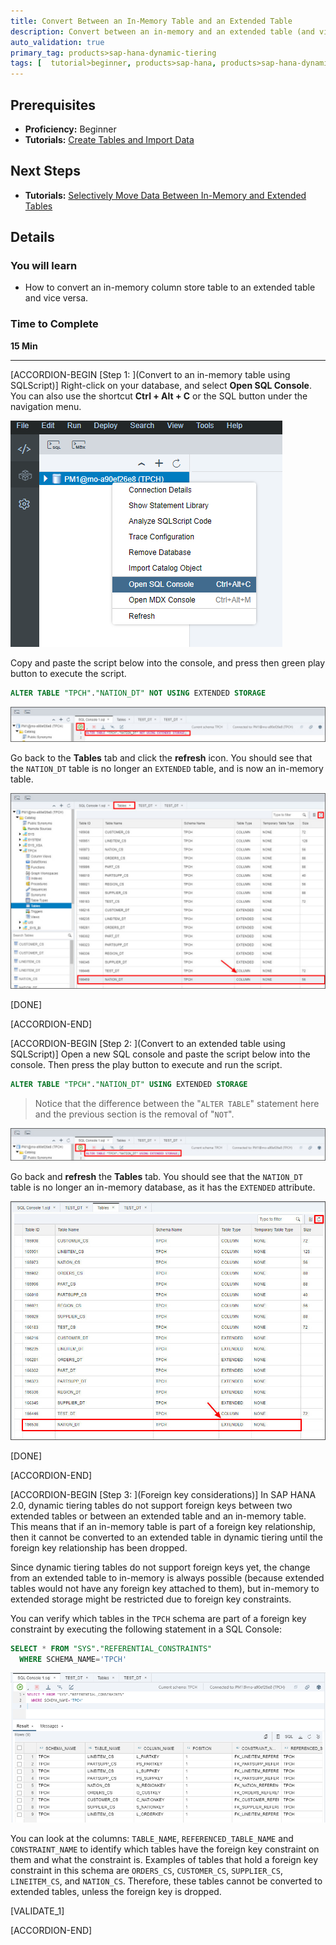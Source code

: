 ```yaml
---
title: Convert Between an In-Memory Table and an Extended Table
description: Convert between an in-memory and an extended table (and vice-versa) using SQL scripts in SAP Web IDE for SAP HANA.
auto_validation: true
primary_tag: products>sap-hana-dynamic-tiering
tags: [  tutorial>beginner, products>sap-hana, products>sap-hana-dynamic-tiering, products>sap-web-ide ]
---
```


## Prerequisites  
 - **Proficiency:** Beginner
 - **Tutorials:** [Create Tables and Import Data](https://developers.sap.com/tutorials/hana-webide-dt-getting-started-3.html)

## Next Steps
 - **Tutorials:** [Selectively Move Data Between In-Memory and Extended Tables](https://developers.sap.com/tutorials/hana-webide-dt-getting-started-5.html)

## Details
### You will learn  
* How to convert an in-memory column store table to an extended table and vice versa.

### Time to Complete
**15 Min**

---

[ACCORDION-BEGIN [Step 1: ](Convert to an in-memory table using SQLScript)]
Right-click on your database, and select **Open SQL Console**. You can also use the shortcut **Ctrl + Alt + C** or the SQL button under the navigation menu.

![Open SQL Console](assets/hana-webide-dt-getting-started-4-3d2ecb5c.png)

Copy and paste the script below into the console, and press then green play button to execute the script.

```SQL
ALTER TABLE "TPCH"."NATION_DT" NOT USING EXTENDED STORAGE
```

![Executing Script](assets/hana-webide-dt-getting-started-4-b66c9b61.jpg)

Go back to the **Tables** tab and click the **refresh** icon. You should see that the `NATION_DT` table is no longer an `EXTENDED` table, and is now an in-memory table.

![Refresh Tables](assets/hana-webide-dt-getting-started-4-02ba6363.jpg)

[DONE]

[ACCORDION-END]

[ACCORDION-BEGIN [Step 2: ](Convert to an extended table using SQLScript)]
Open a new SQL console and paste the script below into the console. Then press the play button to execute and run the script.

```SQL
ALTER TABLE "TPCH"."NATION_DT" USING EXTENDED STORAGE
```
> Notice that the difference between the "`ALTER TABLE`" statement here and the previous section is the removal of "`NOT`".

![exe2](assets/hana-webide-dt-getting-started-4-4928e239.jpg)

Go back and **refresh** the **Tables** tab. You should see that the `NATION_DT` table is no longer an in-memory database, as it has the `EXTENDED` attribute.

![Extended Table](assets/hana-webide-dt-getting-started-4-254d0033.jpg)

[DONE]

[ACCORDION-END]

[ACCORDION-BEGIN [Step 3: ](Foreign key considerations)]
In SAP HANA 2.0, dynamic tiering tables do not support foreign keys between two extended tables or between an extended table and an in-memory table. This means that if an in-memory table is part of a foreign key relationship, then it cannot be converted to an extended table in dynamic tiering until the foreign key relationship has been dropped.

Since dynamic tiering tables do not support foreign keys yet, the change from an extended table to in-memory is always possible (because extended tables would not have any foreign key attached to them), but in-memory to extended storage might be restricted due to foreign key constraints.

You can verify which tables in the `TPCH` schema are part of a foreign key constraint by executing the following statement in a SQL Console:

```SQL
SELECT * FROM "SYS"."REFERENTIAL_CONSTRAINTS"
  WHERE SCHEMA_NAME='TPCH'
```

![Foreign Key](assets/hana-webide-dt-getting-started-4-fa316de2.png)

You can look at the columns: `TABLE_NAME`, `REFERENCED_TABLE_NAME` and `CONSTRAINT_NAME` to identify which tables have the foreign key constraint on them and what the constraint is. Examples of tables that hold a foreign key constraint in this schema are `ORDERS_CS`, `CUSTOMER_CS`, `SUPPLIER_CS`, `LINEITEM_CS`, and `NATION_CS`. Therefore, these tables cannot be converted to extended tables, unless the foreign key is dropped.

[VALIDATE_1]

[ACCORDION-END]

